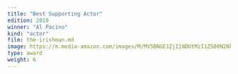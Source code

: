 ```yaml
---
title: "Best Supporting Actor"
edition: 2019
winner: "Al Pacino"
kind: "actor"
film: the-irishman.md
image: https://m.media-amazon.com/images/M/MV5BNGE1ZjI1NDUtMzI1ZS00N2NkLThkNDAtMWE4OTk0ZmRiNDViXkEyXkFqcGc@._V1_FMjpg_UX1024_.jpg
type: award
weight: 6
---
```

